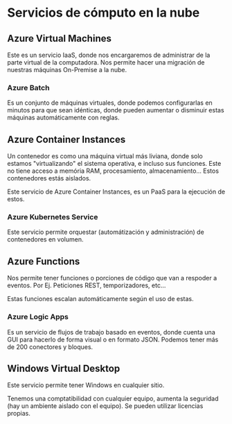 # Servicios de cómputo en la nube

## Azure Virtual Machines

Este es un servicio IaaS, donde nos encargaremos de administrar de la parte virtual de la computadora. Nos permite hacer una migración de nuestras máquinas On-Premise a la nube.

### Azure Batch

Es un conjunto de máquinas virtuales, donde podemos configurarlas en minutos para que sean idénticas, donde pueden aumentar o disminuir estas máquinas automáticamente con reglas.

## Azure Container Instances

Un contenedor es como una máquina virtual más liviana, donde solo estamos "virtualizando" el sistema operativa, e incluso sus funciones. Este no tiene acceso a memória RAM, procesamiento, almacenamiento...
Estos contenedores estás aislados.

Este servicio de Azure Container Instances, es un PaaS para la ejecución de estos.

### Azure Kubernetes Service

Este servicio permite orquestar (automátización y administración) de contenedores en volumen.

## Azure Functions

Nos permite tener funciones o porciones de código que van a respoder a eventos. Por Ej. Peticiones REST, temporizadores, etc...

Estas funciones escalan automáticamente según el uso de estas.

### Azure Logic Apps

Es un servicio de flujos de trabajo basado en eventos, donde cuenta una GUI para hacerlo de forma visual o en formato JSON. Podemos tener más de 200 conectores y bloques.

## Windows Virtual Desktop

Este servicio permite tener Windows en cualquier sitio.

Tenemos una comptatibilidad con cualquier equipo, aumenta la seguridad (hay un ambiente aislado con el equipo). Se pueden utilizar licencias propias.
